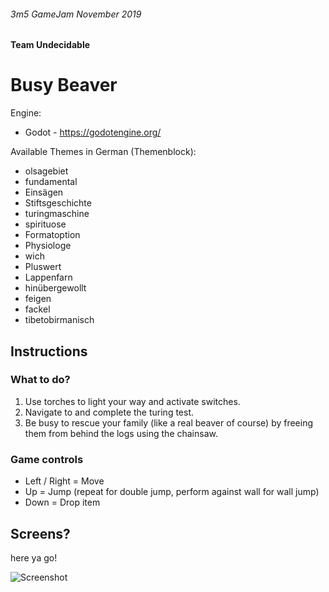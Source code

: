 ###### 3m5 GameJam November 2019
#### Team Undecidable
# Busy Beaver

Engine:
- Godot - https://godotengine.org/

Available Themes in German (Themenblock):
- olsagebiet
- fundamental
- Einsägen
- Stiftsgeschichte
- turingmaschine
- spirituose
- Formatoption
- Physiologe
- wich
- Pluswert
- Lappenfarn
- hinübergewollt
- feigen
- fackel
- tibetobirmanisch

## Instructions

### What to do?
1. Use torches to light your way and activate switches.
2. Navigate to and complete the turing test.
3. Be busy to rescue your family (like a real beaver of course) by freeing them from behind the logs using the chainsaw.

### Game controls
* Left / Right = Move
* Up = Jump (repeat for double jump, perform against wall for wall jump)
* Down = Drop item

## Screens?
here ya go!

![Screenshot](BusyBeaverScreen.png)

